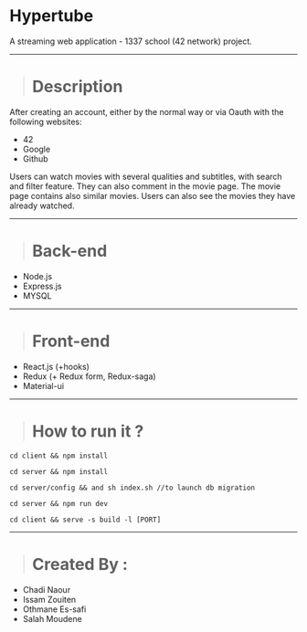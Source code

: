# Hypertube
A streaming web application - 1337 school (42 network) project.

<hr>

> # Description
After creating an account, either by the normal way or via Oauth with the following websites:
- 42
- Google
- Github

Users can watch movies with several qualities and subtitles, with search and filter feature. They can also comment in the movie page. The movie page contains also similar movies.
Users can also see the movies they have already watched.

<hr>

> # Back-end
- Node.js
- Express.js
- MYSQL

<hr>

> # Front-end
- React.js (+hooks)
- Redux (+ Redux form, Redux-saga)
- Material-ui

<hr>

> # How to run it ?
    cd client && npm install

    cd server && npm install

    cd server/config && and sh index.sh //to launch db migration

    cd server && npm run dev

    cd client && serve -s build -l [PORT]
<hr>

> # Created By : 
-  Chadi Naour
-  Issam Zouiten
-  Othmane Es-safi
-  Salah Moudene
